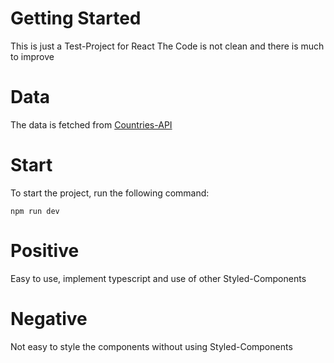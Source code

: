 # Getting Started

This is just a Test-Project for React
The Code is not clean and there is much to improve

# Data
The data is fetched from [Countries-API](https://restcountries.eu/rest/v2/all)

# Start
To start the project, run the following command:
    
```npm run dev```

# Positive
Easy to use, implement typescript and use of other Styled-Components

# Negative
Not easy to style the components without using Styled-Components
